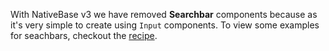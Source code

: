 With NativeBase v3 we have removed **Searchbar** components because as it's very simple to create using `Input` components. To view some examples for seachbars, checkout the [recipe](buildingSearchBar.md).
